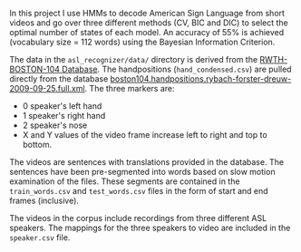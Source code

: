 In this project I use HMMs to decode American Sign Language from short videos and go over three different methods (CV, BIC and DIC) to select the optimal number of states of each model. An accuracy of 55% is achieved (vocabulary size = 112 words) using the Bayesian Information Criterion.

The data in the `asl_recognizer/data/` directory is derived from 
the [RWTH-BOSTON-104 Database](http://www-i6.informatik.rwth-aachen.de/~dreuw/database-rwth-boston-104.php). 
The handpositions (`hand_condensed.csv`) are pulled directly from 
the database [boston104.handpositions.rybach-forster-dreuw-2009-09-25.full.xml](boston104.handpositions.rybach-forster-dreuw-2009-09-25.full.xml). The three markers are:

*   0  speaker's left hand
*   1  speaker's right hand
*   2  speaker's nose
*   X and Y values of the video frame increase left to right and top to bottom.

The videos are sentences with translations provided in the database. The sentences have been pre-segmented into words 
based on slow motion examination of the files. These segments are contained in the `train_words.csv` and `test_words.csv` files
in the form of start and end frames (inclusive).

The videos in the corpus include recordings from three different ASL speakers.
The mappings for the three speakers to video are included in the `speaker.csv` 
file.
